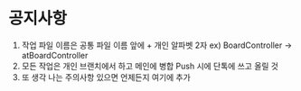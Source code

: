 # 공지사항
1. 작업 파일 이름은 공통 파일 이름 앞에 + 개인 알파벳 2자
   ex) BoardController -> atBoardController
2. 모든 작업은 개인 브랜치에서 하고 메인에 병합 Push 시에 단톡에 쓰고 올릴 것
3. 또 생각 나는 주의사항 있으면 언제든지 여기에 추가
